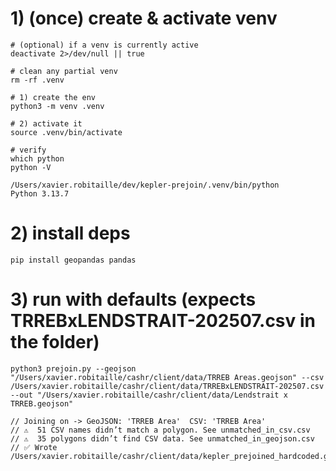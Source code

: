 # 1) (once) create & activate venv				
	# (optional) if a venv is currently active
	deactivate 2>/dev/null || true

	# clean any partial venv
	rm -rf .venv

	# 1) create the env
	python3 -m venv .venv

	# 2) activate it
	source .venv/bin/activate

	# verify
	which python
	python -V

	/Users/xavier.robitaille/dev/kepler-prejoin/.venv/bin/python
	Python 3.13.7

				
# 2) install deps				
	pip install geopandas pandas				
				
# 3) run with defaults (expects TRREBxLENDSTRAIT-202507.csv in the folder)				
	python3 prejoin.py --geojson "/Users/xavier.robitaille/cashr/client/data/TRREB Areas.geojson" --csv /Users/xavier.robitaille/cashr/client/data/TRREBxLENDSTRAIT-202507.csv --out "/Users/xavier.robitaille/cashr/client/data/Lendstrait x TRREB.geojson"
 
	// Joining on -> GeoJSON: 'TRREB Area'  CSV: 'TRREB Area'				
	// ⚠️  51 CSV names didn’t match a polygon. See unmatched_in_csv.csv				
	// ⚠️  35 polygons didn’t find CSV data. See unmatched_in_geojson.csv				
	// ✅ Wrote /Users/xavier.robitaille/cashr/client/data/kepler_prejoined_hardcoded.geojson				
